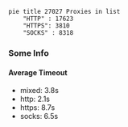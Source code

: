 
```mermaid
pie title 27027 Proxies in list
    "HTTP" : 17623
    "HTTPS": 3810
    "SOCKS" : 8318
```

### Some Info
#### Average Timeout

- mixed: 3.8s
- http: 2.1s
- https: 8.7s
- socks: 6.5s